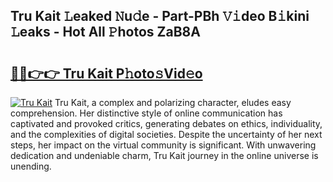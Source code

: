 ## Tru Kait 𝙻eaked 𝙽u𝚍e - Part-PBh 𝚅𝚒deo B𝚒kini 𝙻eaks - Hot All 𝙿hotos ZaB8A

# <h2><a href="http://ld59z7.urlbe.top/?page=Tru+Kait">🔗🔗👉👉 Tru Kait P𝚑oto𝚜Vid𝚎o</a></h2>

[![Tru Kait](https://i.imgur.com/eBuTRDB.gif)](http://ld59z7.urlbe.top/?page=Tru+Kait)
Tru Kait, a complex and polarizing character, eludes easy comprehension. Her distinctive style of online communication has captivated and provoked critics, generating debates on ethics, individuality, and the complexities of digital societies. Despite the uncertainty of her next steps, her impact on the virtual community is significant. With unwavering dedication and undeniable charm, Tru Kait journey in the online universe is unending.
